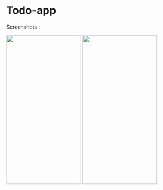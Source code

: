 # Todo-app

Screenshots : 

<img src="https://github.com/Nabijonov-Otabek-19/Todo-app-Compose/assets/81671570/30ab8832-70f0-4dea-83f9-4698eb9fa081" width="200" height="400">
<img src="https://github.com/Nabijonov-Otabek-19/Todo-app-Compose/assets/81671570/2a541bbf-ba96-432e-a53a-8838c03e9728" width="200" height="400">

